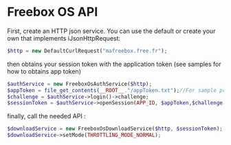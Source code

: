 # Freebox OS API

First, create an HTTP json service.
You can use the default or create your own that implements iJsonHttpRequest:
```php
$http = new DefaultCurlRequest("mafreebox.free.fr");
```

then obtains your session token with the application token (see samples for how to obtains app token)
```php
$authService = new FreeboxOsAuthService($http);
$appToken = file_get_contents(__ROOT__."/appToken.txt");//For sample propose
$challenge = $authService->login()->challenge;
$sessionToken = $authService->openSession(APP_ID, $appToken,$challenge )->session_token;
```

finally, call the needed API :

```php
$downloadService = new FreeboxOsDownloadService($http, $sessionToken);
$downloadService->setMode(THROTTLING_MODE_NORMAL);
```